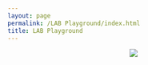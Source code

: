```yaml
---
layout: page
permalink: /LAB Playground/index.html
title: LAB Playground 
---
```


<div align="center">
<img src="https://usst-lilab.github.io/images/LAB Playground/map.png">
</div>
